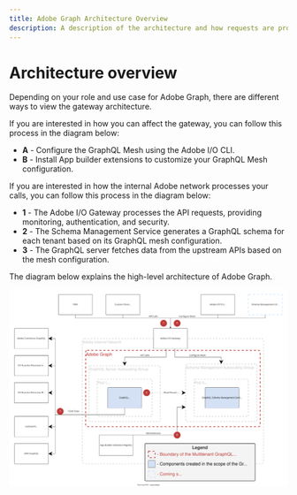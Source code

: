 ```yaml
---
title: Adobe Graph Architecture Overview
description: A description of the architecture and how requests are processed inside Adobe Graph.
---
```


# Architecture overview

Depending on your role and use case for Adobe Graph, there are different ways to view the gateway architecture.

If you are interested in how you can affect the gateway, you can follow this process in the diagram below:

-  **A** - Configure the GraphQL Mesh using the Adobe I/O CLI.
-  **B** - Install App builder extensions to customize your GraphQL Mesh configuration.

If you are interested in how the internal Adobe network processes your calls, you can follow this process in the diagram below:

-  **1** - The Adobe I/O Gateway processes the API requests, providing monitoring, authentication, and security.
-  **2** - The Schema Management Service generates a GraphQL schema for each tenant based on its GraphQL mesh configuration.
-  **3** - The GraphQL server fetches data from the upstream APIs based on the mesh configuration.

The diagram below explains the high-level architecture of Adobe Graph.

![architecture diagram](../_images/adobe-graph-architecture.svg)
